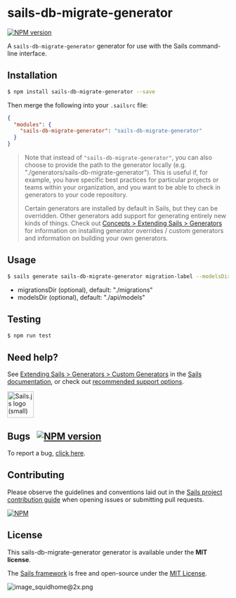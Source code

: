 # sails-db-migrate-generator

<span class="badge-npmversion"><a href="https://npmjs.org/package/sails-db-migrate-generator" title="View this project on NPM"><img src="https://img.shields.io/npm/v/sails-db-migrate-generator.svg" alt="NPM version" /></a></span>


A `sails-db-migrate-generator` generator for use with the Sails command-line interface.


## Installation

```sh
$ npm install sails-db-migrate-generator --save
```

Then merge the following into your `.sailsrc` file:

```json
{
  "modules": {
    "sails-db-migrate-generator": "sails-db-migrate-generator"
  }
}
```

> Note that instead of `"sails-db-migrate-generator"`, you can also choose to provide the path to the generator locally (e.g. "./generators/sails-db-migrate-generator").
> This is useful if, for example, you have specific best practices for particular projects or teams within your organization, and you want to be able to check in generators to your code repository.
>
> Certain generators are installed by default in Sails, but they can be overridden.  Other generators add support for generating entirely new kinds of things.
> Check out [Concepts > Extending Sails > Generators](https://sailsjs.com/docs/concepts/extending-sails/generators) for information on installing generator overrides / custom generators and information on building your own generators.



## Usage

```bash
$ sails generate sails-db-migrate-generator migration-label --modelsDir="./models" --migrationsDir="./migrations"
```
- migrationsDir (optional), default: "./migrations"
- modelsDir (optional), default: "./api/models"

## Testing
```bash
$ npm run test
```


## Need help?

See [Extending Sails > Generators > Custom Generators](https://sailsjs.com/docs/concepts/extending-sails/generators/custom-generators) in the [Sails documentation](https://sailsjs.com/documentation), or check out [recommended support options](https://sailsjs.com/support).

<a href="https://sailsjs.com" target="_blank" title="Node.js framework for building realtime APIs."><img src="https://github-camo.global.ssl.fastly.net/9e49073459ed4e0e2687b80eaf515d87b0da4a6b/687474703a2f2f62616c64657264617368792e6769746875622e696f2f7361696c732f696d616765732f6c6f676f2e706e67" width=60 alt="Sails.js logo (small)"/></a>


## Bugs &nbsp; [![NPM version](https://badge.fury.io/js/sails-db-migrate-generator.svg)](http://npmjs.com/package/sails-db-migrate-generator)

To report a bug, [click here](https://sailsjs.com/bugs).


## Contributing

Please observe the guidelines and conventions laid out in the [Sails project contribution guide](https://sailsjs.com/documentation/contributing) when opening issues or submitting pull requests.

[![NPM](https://nodei.co/npm/sails-db-migrate-generator.png?downloads=true)](http://npmjs.com/package/sails-db-migrate-generator)



## License

This sails-db-migrate-generator generator is available under the **MIT license**.

The [Sails framework](https://sailsjs.com) is free and open-source under the [MIT License](https://sailsjs.com/license).


![image_squidhome@2x.png](http://i.imgur.com/RIvu9.png)
